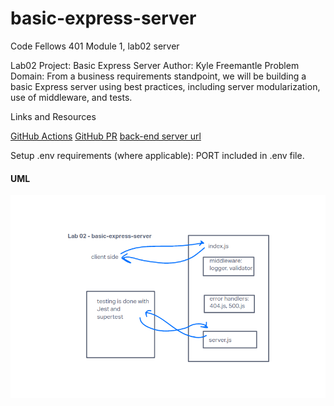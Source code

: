 # basic-express-server
Code Fellows 401 Module 1, lab02 server

Lab02 Project: Basic Express Server 
Author: Kyle Freemantle
Problem Domain: From a business requirements standpoint, we will be building a basic Express server using best practices, including server modularization, use of middleware, and tests.

Links and Resources

[GitHub Actions](https://github.com/kfreemantle/basic-express-server/actions)
[GitHub PR](https://github.com/kfreemantle/basic-express-server/pull/2)
[back-end server url](https://basic-express-server-01ik.onrender.com)

Setup .env requirements (where applicable): PORT included in .env file.

#### UML

![UML](./img/lab02UML.png)

